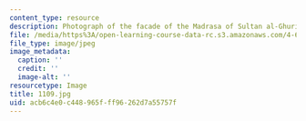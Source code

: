 ```yaml
---
content_type: resource
description: Photograph of the facade of the Madrasa of Sultan al-Ghuri.
file: /media/https%3A/open-learning-course-data-rc.s3.amazonaws.com/4-615-the-architecture-of-cairo-spring-2002/acb6c4e0c448965fff96262d7a55757f_1109.jpg
file_type: image/jpeg
image_metadata:
  caption: ''
  credit: ''
  image-alt: ''
resourcetype: Image
title: 1109.jpg
uid: acb6c4e0-c448-965f-ff96-262d7a55757f
---
```


